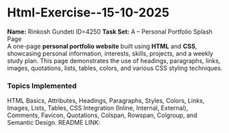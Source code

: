 # Html-Exercise--15-10-2025
**Name:** Rinkosh Gundeti  ID=4250
**Task Set:** A – Personal Portfolio Splash Page  
 A one-page **personal portfolio website** built using **HTML** and **CSS**, showcasing personal information, interests, skills, projects, and a weekly study plan.   This page demonstrates the use of headings, paragraphs, links, images, quotations, lists, tables, colors, and various CSS styling techniques.

### Topics Implemented  
HTML Basics, Attributes, Headings, Paragraphs, Styles, Colors, Links,  
Images, Lists, Tables, CSS Integration (Inline, Internal, External),  
Comments, Favicon, Quotations, Colspan, Rowspan, Colgroup, and Semantic Design.
README LINK: 
